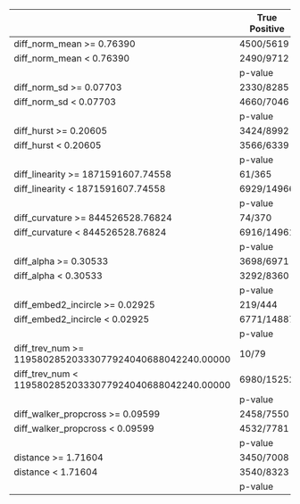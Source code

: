 |                                                           	| True Positive 	| False Positive 	|
|-----------------------------------------------------------	|---------------	|----------------	|
| diff_norm_mean >= 0.76390                                 	| 4500/5619     	| 1119/5619      	|
| diff_norm_mean < 0.76390                                  	| 2490/9712     	| 7222/9712      	|
|                                                           	| p-value       	| 2.20E-16       	|
| diff_norm_sd >= 0.07703                                   	| 2330/8285     	| 5955/8285      	|
| diff_norm_sd < 0.07703                                    	| 4660/7046     	| 2386/7046      	|
|                                                           	| p-value       	| 2.20E-16       	|
| diff_hurst >= 0.20605                                     	| 3424/8992     	| 5568/8992      	|
| diff_hurst < 0.20605                                      	| 3566/6339     	| 2773/6339      	|
|                                                           	| p-value       	| 1.52E-109      	|
| diff_linearity >=   1871591607.74558                      	| 61/365        	| 304/365        	|
| diff_linearity <   1871591607.74558                       	| 6929/14966    	| 8037/14966     	|
|                                                           	| p-value       	| 6.41E-29       	|
| diff_curvature >=   844526528.76824                       	| 74/370        	| 296/370        	|
| diff_curvature <   844526528.76824                        	| 6916/14961    	| 8045/14961     	|
|                                                           	| p-value       	| 2.44E-23       	|
| diff_alpha >= 0.30533                                     	| 3698/6971     	| 3273/6971      	|
| diff_alpha < 0.30533                                      	| 3292/8360     	| 5068/8360      	|
|                                                           	| p-value       	| 4.04E-64       	|
| diff_embed2_incircle >=   0.02925                         	| 219/444       	| 225/444        	|
| diff_embed2_incircle <   0.02925                          	| 6771/14887    	| 8116/14887     	|
|                                                           	| p-value       	| 1.20E-01       	|
| diff_trev_num >=   11958028520333077924040688042240.00000 	| 10/79         	| 69/79          	|
| diff_trev_num <   11958028520333077924040688042240.00000  	| 6980/15252    	| 8272/15252     	|
|                                                           	| p-value       	| 7.49E-09       	|
| diff_walker_propcross >=   0.09599                        	| 2458/7550     	| 5092/7550      	|
| diff_walker_propcross <   0.09599                         	| 4532/7781     	| 3249/7781      	|
|                                                           	| p-value       	| 1.88E-223      	|
| distance >= 1.71604                                       	| 3450/7008     	| 3558/7008      	|
| distance < 1.71604                                        	| 3540/8323     	| 4783/8323      	|
|                                                           	| p-value       	| 1.26E-16       	|
